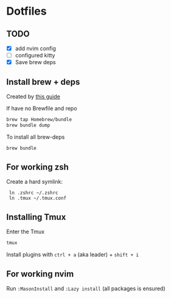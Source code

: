 # Dotfiles

## TODO

- [x] add nvim config
- [ ] configured kitty
- [x] Save brew deps

## Install brew + deps

Created by [this guide](https://gist.github.com/JoeyBurzynski/cbab8361c59a720d60f83c20e8b21e20)

If have no Brewfile and repo

```bash
brew tap Homebrew/bundle
brew bundle dump
```

To install all brew-deps

```bash
brew bundle
```

## For working zsh

Create a hard symlink:

```shell
 ln .zshrc ~/.zshrc
 ln .tmux ~/.tmux.conf
```

## Installing Tmux

Enter the Tmux

```bash
tmux
```

Install plugins with `ctrl + a` (aka leader) + `shift + i`

## For working nvim

Run `:MasonInstall` and `:Lazy install` (all packages is ensured)
